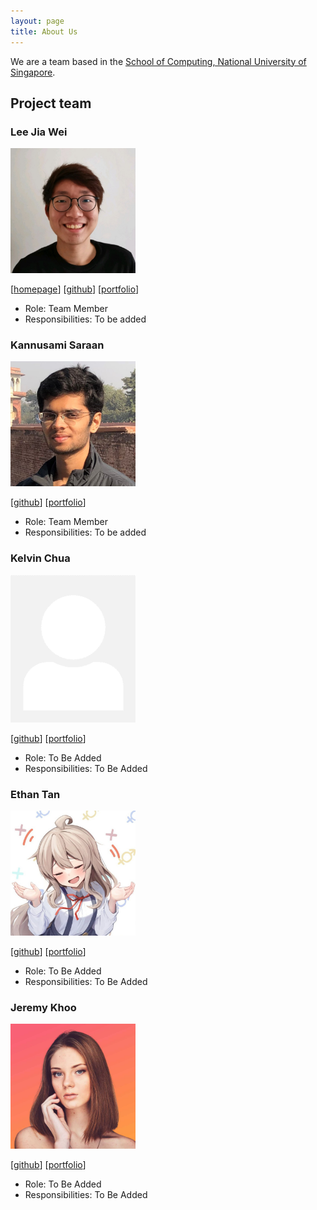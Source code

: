```yaml
---
layout: page
title: About Us
---
```


We are a team based in the [School of Computing, National University of Singapore](http://www.comp.nus.edu.sg).

## Project team

### Lee Jia Wei

<img src="images/beebeeoii.png" width="200px">

[[homepage](https://jiaweilee.com)]
[[github](https://github.com/Beebeeoii)]
[[portfolio](team/beebeeoii.md)]

* Role: Team Member
* Responsibilities: To be added

### Kannusami Saraan

<img src="images/ks2499.png" width="200px">

[[github](http://github.com/ks2499)]
[[portfolio](team/ks2499.md)]

* Role: Team Member
* Responsibilities: To be added

### Kelvin Chua

<img src="images/chuakid.png" width="200px">

[[github](http://github.com/chuakid)]
[[portfolio](team/chuakid.md)]

- Role: To Be Added
- Responsibilities: To Be Added

### Ethan Tan

<img src="images/thedesalizes.png" width="200px">

[[github](http://github.com/thedesalizes)]
[[portfolio](team/thedesalizes.md)]

- Role: To Be Added
- Responsibilities: To Be Added

### Jeremy Khoo

<img src="images/jeremykhoo-nus.png" width="200px">

[[github](http://github.com/jeremykhoo-NUS)]
[[portfolio](team/jeremykhoo-nus.md)]

- Role: To Be Added
- Responsibilities: To Be Added